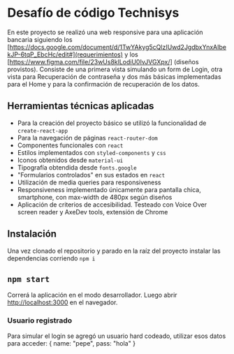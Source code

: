 # Desafío de código Technisys

En este proyecto se realizó una web responsive para una aplicación bancaria siguiendo los [https://docs.google.com/document/d/1TwYAkyg5cQlzIUwd2JgdbxYnxAIbekJP-6tqP_EbcHc/edit#](requerimientos) y los [https://www.figma.com/file/23wUs8klLodiU0IvJVGXpx/] (diseños provistos). Consiste de una primera vista simulando un form de Login, otra vista para Recuperación de contraseña y dos más básicas implementadas para el Home y para la confirmación de recuperación de los datos.


## Herramientas técnicas aplicadas

- Para la creación del proyecto básico se utilizó la funcionalidad de `create-react-app` 
- Para la navegación de páginas `react-router-dom`
- Componentes funcionales con `react`
- Estilos implementados con `styled-components` y `css`
- Iconos obtenidos desde `material-ui`
- Tipografía obtendida desde `fonts.google`
- "Formularios controlados" en sus estados en `react`
- Utilización de media queries para responsiveness
- Responsiveness implementado únicamente para pantalla chica, smartphone, con max-width de 480px según diseños
- Aplicación de criterios de accesibilidad. Testeado con Voice Over screen reader y AxeDev tools, extensión de Chrome

## Instalación

Una vez clonado el repositorio y parado en la raíz del proyecto instalar las dependencias corriendo `npm i`

## `npm start`

Correrá la aplicación en el modo desarrollador. Luego abrir [http://localhost:3000](http://localhost:3000) en el navegador.

### Usuario registrado

Para simular el login se agregó un usuario hard codeado, utilizar esos datos para acceder:
{
      name: "pepe",
      pass: "hola"
}








